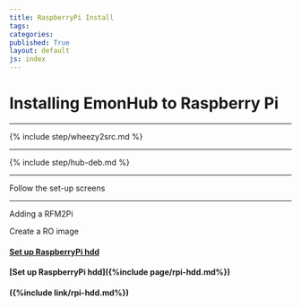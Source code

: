 ```yaml
---
title: RaspberryPi Install
tags: 
categories: 
published: True
layout: default
js: index
---
```


Installing EmonHub to Raspberry Pi
===================================

-----------------------------------

{% include step/wheezy2src.md %}

----

{% include step/hub-deb.md %}

---

Follow the set-up screens

-----------------------------

Adding a RFM2Pi

Create a RO image

#### [Set up RaspberryPi hdd]({{site.page}}install/raspberrypi/hdd)

#### [Set up RaspberryPi hdd]({%include page/rpi-hdd.md%})

#### ({%include link/rpi-hdd.md%})




